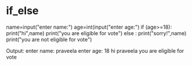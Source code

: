 # if_else
name=input("enter name:") 
age=int(input("enter age:") 
if (age>=18):
     print("hi",name) 
     print("you are eligible for vote") 
else :
     print("sorry!",name) 
     print("you are not eligible for vote") 
 

Output:
enter name: praveela
enter age: 18
 hi praveela
 you are eligible for vote 
